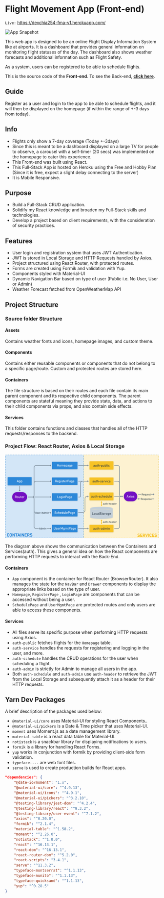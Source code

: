 # Flight Movement App (Front-end)

`Live:` https://devchia254-fma-v1.herokuapp.com/

![App Snapshot](./readme_assets/homepage.gif)

This web app is designed to be an online Flight Display Information System like at airports. It is a dashboard that provides general information on monitoring flight statuses of the day. The dashboard also shows weather forecasts and additional information such as Flight Safety.

As a system, users can be registered to be able to schedule flights.

This is the source code of the **Front-end**.
To see the Back-end, [**click here**](https://github.com/devchia254/flight-movement-backend-v1).

## Guide

Register as a user and login to the app to be able to schedule flights, and it will then be displayed on the homepage (if within the range of +-3 days from today).

## Info

- Flights only show a 7-day coverage (Today +-3days)
- Since this is meant to be a dashboard displayed on a large TV for people to observe, a carousel with a self-timer (20 secs) was implemented on the homepage to cater this experience.
- This Front-end was built using React.
- This Full-Stack App is hosted on Heroku using the Free and Hobby Plan (Since it is free, expect a slight delay connecting to the server)
- It is Mobile Responsive.

## Purpose

- Build a Full-Stack CRUD application.
- Solidify my React knowledge and broaden my Full-Stack skills and technologies.
- Develop a project based on client requirements, with the consideration of security practices.

## Features

- User login and registration system that uses JWT Authentication.
- JWT is stored in Local Storage and HTTP Requests handled by Axios.
- Project structured using React Router, with protected routes.
- Forms are created using Formik and validation with Yup.
- Components styled with Material-UI
- Dynamic Navigation Bar based on type of user (Public i.e. No User, User or Admin)
- Weather Forecast fetched from OpenWeatherMap API

## Project Structure

### Source folder Structure

#### Assets

Contains weather fonts and icons, homepage images, and custom theme.

#### Components

Contains either reusable components or components that do not belong to a specific page/route. Custom and protected routes are stored here.

#### Containers

The file structure is based on their routes and each file contain its main parent component and its respective child components. The parent components are stateful meaning they provide state, data, and actions to their child components via props, and also contain side effects.

#### Services

This folder contains functions and classes that handles all of the HTTP requests/responses to the backend.

### Project Flow: React Router, Axios & Local Storage

![Router & Axios Flow](./readme_assets/routerandaxios.png)

The diagram above shows the communication between the Containers and Services(auth). This gives a general idea on how the React components are performing HTTP requests to interact with the Back-End.

#### Containers

- `App` component is the container for React Router (BrowserRouter). It also manages the state for the `NavBar` and `Drawer` components to display the appropriate links based on the type of user.
- `Homepage`, `RegisterPage` , `LoginPage` are components that can be accessed without being a user.
- `SchedulePage` and `UserMgmtPage` are protected routes and only users are able to access these components.

#### Services

- All files serve its specific purpose when performing HTTP requests using Axios.
- `auth-public` fetches flights for the `Homepage` table.
- `auth-service` handles the requests for registering and logging in the user, and more.
- `auth-schedule` handles the CRUD operations for the user when scheduling a flight.
- `auth-admin` is strictly for Admin to manage all users in the app.
- Both `auth-schedule` and `auth-admin` use `auth-header` to retrieve the JWT from the Local Storage and subsequently attach it as a header for their HTTP requests.

## Yarn Dev Packages

A brief description of the packages used below:

- `@material-ui/core` uses Material-UI for styling React Components..
- `@material-ui/pickers` is a Date & Time picker that uses Material-UI.
- `moment` uses Moment.js as a date management library.
- `material-table` is a react data table for Material-UI.
- `notistack` is a snackbar library for displaying notifications to users.
- `formik` is a library for handling React Forms.
- `yup` works in conjunction with formik by providing client-side form validation.
- `typeface-...` are web font files.
- `serve` is used to create production builds for React apps.

```json
"dependencies": {
    "@date-io/moment": "1.x",
    "@material-ui/core": "^4.9.13",
    "@material-ui/icons": "^4.9.1",
    "@material-ui/pickers": "^3.2.10",
    "@testing-library/jest-dom": "^4.2.4",
    "@testing-library/react": "^9.3.2",
    "@testing-library/user-event": "^7.1.2",
    "axios": "^0.20.0",
    "formik": "^2.1.4",
    "material-table": "^1.58.2",
    "moment": "^2.26.0",
    "notistack": "^1.0.0",
    "react": "^16.13.1",
    "react-dom": "^16.13.1",
    "react-router-dom": "^5.2.0",
    "react-scripts": "3.4.1",
    "serve": "^11.3.2",
    "typeface-montserrat": "^1.1.13",
    "typeface-nunito": "^1.1.13",
    "typeface-quicksand": "^1.1.13",
    "yup": "^0.28.5"
}
```

